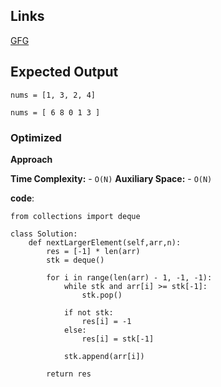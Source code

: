 ## Links
[GFG](https://www.geeksforgeeks.org/problems/next-larger-element-1587115620/1)

## Expected Output

```
nums = [1, 3, 2, 4]

nums = [ 6 8 0 1 3 ]

```


### Optimized
**Approach**

**Time Complexity:** 
    - `O(N)`
**Auxiliary Space:** 
    - `O(N)`

**code**:
```
from collections import deque

class Solution:
    def nextLargerElement(self,arr,n):
        res = [-1] * len(arr)
        stk = deque()
        
        for i in range(len(arr) - 1, -1, -1):
            while stk and arr[i] >= stk[-1]:
                stk.pop()
        
            if not stk:
                res[i] = -1
            else:
                res[i] = stk[-1]
            
            stk.append(arr[i])
        
        return res
```